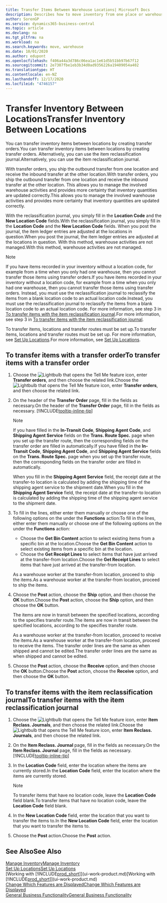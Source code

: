 ```yaml
---
title: Transfer Items Between Warehouse Locations| Microsoft Docs
description: Describes how to move inventory from one place or warehouse to another, either with the reclassification journal or with transfer orders.
author: SorenGP
ms.service: dynamics365-business-central
ms.topic: article
ms.devlang: na
ms.tgt_pltfrm: na
ms.workload: na
ms.search.keywords: move, warehouse
ms.date: 10/01/2020
ms.author: edupont
ms.openlocfilehash: f406a44a3d786c06ea1ac1e61d5b51bb97b67f12
ms.sourcegitcommit: 2e7307fbe1eb3b34d0ad9356226a19409054a402
ms.translationtype: HT
ms.contentlocale: en-NZ
ms.lasthandoff: 12/17/2020
ms.locfileid: "4746157"
---
```

# <a name="transfer-inventory-between-locations"></a><span data-ttu-id="9e0b7-103">Transfer Inventory Between Locations</span><span class="sxs-lookup"><span data-stu-id="9e0b7-103">Transfer Inventory Between Locations</span></span>
<span data-ttu-id="9e0b7-104">You can transfer inventory items between locations by creating transfer orders.</span><span class="sxs-lookup"><span data-stu-id="9e0b7-104">You can transfer inventory items between locations by creating transfer orders.</span></span> <span data-ttu-id="9e0b7-105">Alternatively, you can use the item reclassification journal.</span><span class="sxs-lookup"><span data-stu-id="9e0b7-105">Alternatively, you can use the item reclassification journal.</span></span>

<span data-ttu-id="9e0b7-106">With transfer orders, you ship the outbound transfer from one location and receive the inbound transfer at the other location.</span><span class="sxs-lookup"><span data-stu-id="9e0b7-106">With transfer orders, you ship the outbound transfer from one location and receive the inbound transfer at the other location.</span></span> <span data-ttu-id="9e0b7-107">This allows you to manage the involved warehouse activities and provides more certainty that inventory quantities are updated correctly.</span><span class="sxs-lookup"><span data-stu-id="9e0b7-107">This allows you to manage the involved warehouse activities and provides more certainty that inventory quantities are updated correctly.</span></span>

<span data-ttu-id="9e0b7-108">With the reclassification journal, you simply fill in the **Location Code** and the **New Location Code** fields.</span><span class="sxs-lookup"><span data-stu-id="9e0b7-108">With the reclassification journal, you simply fill in the **Location Code** and the **New Location Code** fields.</span></span> <span data-ttu-id="9e0b7-109">When you post the journal, the item ledger entries are adjusted at the locations in question.</span><span class="sxs-lookup"><span data-stu-id="9e0b7-109">When you post the journal, the item ledger entries are adjusted at the locations in question.</span></span> <span data-ttu-id="9e0b7-110">With this method, warehouse activities are not managed.</span><span class="sxs-lookup"><span data-stu-id="9e0b7-110">With this method, warehouse activities are not managed.</span></span>

> [!NOTE]  
>   <span data-ttu-id="9e0b7-111">If you have items recorded in your inventory without a location code, for example from a time when you only had one warehouse, then you cannot transfer those items using transfer orders.</span><span class="sxs-lookup"><span data-stu-id="9e0b7-111">If you have items recorded in your inventory without a location code, for example from a time when you only had one warehouse, then you cannot transfer those items using transfer orders.</span></span> <span data-ttu-id="9e0b7-112">Instead, you must use the reclassification journal to reclassify the items from a blank location code to an actual location code.</span><span class="sxs-lookup"><span data-stu-id="9e0b7-112">Instead, you must use the reclassification journal to reclassify the items from a blank location code to an actual location code.</span></span>  <span data-ttu-id="9e0b7-113">For more information, see step 3 in [To transfer items with the item reclassification journal](inventory-how-transfer-between-locations.md#to-transfer-items-with-the-item-reclassification-journal).</span><span class="sxs-lookup"><span data-stu-id="9e0b7-113">For more information, see step 3 in [To transfer items with the item reclassification journal](inventory-how-transfer-between-locations.md#to-transfer-items-with-the-item-reclassification-journal).</span></span>

<span data-ttu-id="9e0b7-114">To transfer items, locations and transfer routes must be set up.</span><span class="sxs-lookup"><span data-stu-id="9e0b7-114">To transfer items, locations and transfer routes must be set up.</span></span> <span data-ttu-id="9e0b7-115">For more information, see [Set Up Locations](inventory-how-setup-locations.md).</span><span class="sxs-lookup"><span data-stu-id="9e0b7-115">For more information, see [Set Up Locations](inventory-how-setup-locations.md).</span></span>

## <a name="to-transfer-items-with-a-transfer-order"></a><span data-ttu-id="9e0b7-116">To transfer items with a transfer order</span><span class="sxs-lookup"><span data-stu-id="9e0b7-116">To transfer items with a transfer order</span></span>
1. <span data-ttu-id="9e0b7-117">Choose the ![Lightbulb that opens the Tell Me feature](media/ui-search/search_small.png "Tell me what you want to do") icon, enter **Transfer orders**, and then choose the related link.</span><span class="sxs-lookup"><span data-stu-id="9e0b7-117">Choose the ![Lightbulb that opens the Tell Me feature](media/ui-search/search_small.png "Tell me what you want to do") icon, enter **Transfer orders**, and then choose the related link.</span></span>
2. <span data-ttu-id="9e0b7-118">On the header of the **Transfer Order** page, fill in the fields as necessary.</span><span class="sxs-lookup"><span data-stu-id="9e0b7-118">On the header of the **Transfer Order** page, fill in the fields as necessary.</span></span> [!INCLUDE[tooltip-inline-tip](includes/tooltip-inline-tip_md.md)]

    > [!NOTE]  
    >   <span data-ttu-id="9e0b7-119">If you have filled in the **In-Transit Code**, **Shipping Agent Code**, and **Shipping Agent Service** fields on the **Trans. Route Spec.** page when you set up the transfer route, then the corresponding fields on the transfer order are filled in automatically.</span><span class="sxs-lookup"><span data-stu-id="9e0b7-119">If you have filled in the **In-Transit Code**, **Shipping Agent Code**, and **Shipping Agent Service** fields on the **Trans. Route Spec.** page when you set up the transfer route, then the corresponding fields on the transfer order are filled in automatically.</span></span>

    <span data-ttu-id="9e0b7-120">When you fill in the **Shipping Agent Service** field, the receipt date at the transfer-to location is calculated by adding the shipping time of the shipping agent service to the shipment date.</span><span class="sxs-lookup"><span data-stu-id="9e0b7-120">When you fill in the **Shipping Agent Service** field, the receipt date at the transfer-to location is calculated by adding the shipping time of the shipping agent service to the shipment date.</span></span>

3. <span data-ttu-id="9e0b7-121">To fill in the lines, either enter them manually or choose one of the following options on the under the **Functions** action:</span><span class="sxs-lookup"><span data-stu-id="9e0b7-121">To fill in the lines, either enter them manually or choose one of the following options on the under the **Functions** action:</span></span>
    - <span data-ttu-id="9e0b7-122">Choose the **Get Bin Content** action to select existing items from a specific bin at the location.</span><span class="sxs-lookup"><span data-stu-id="9e0b7-122">Choose the **Get Bin Content** action to select existing items from a specific bin at the location.</span></span>
    - <span data-ttu-id="9e0b7-123">Choose the **Get Receipt Lines** to select items that have just arrived at the transfer-from location.</span><span class="sxs-lookup"><span data-stu-id="9e0b7-123">Choose the **Get Receipt Lines** to select items that have just arrived at the transfer-from location.</span></span>   

    <span data-ttu-id="9e0b7-124">As a warehouse worker at the transfer-from location, proceed to ship the items.</span><span class="sxs-lookup"><span data-stu-id="9e0b7-124">As a warehouse worker at the transfer-from location, proceed to ship the items.</span></span>
4. <span data-ttu-id="9e0b7-125">Choose the **Post** action, choose the **Ship** option, and then choose the **OK** button.</span><span class="sxs-lookup"><span data-stu-id="9e0b7-125">Choose the **Post** action, choose the **Ship** option, and then choose the **OK** button.</span></span>

    <span data-ttu-id="9e0b7-126">The items are now in transit between the specified locations, according to the specifies transfer route.</span><span class="sxs-lookup"><span data-stu-id="9e0b7-126">The items are now in transit between the specified locations, according to the specifies transfer route.</span></span>

    <span data-ttu-id="9e0b7-127">As a warehouse worker at the transfer-from location, proceed to receive the items.</span><span class="sxs-lookup"><span data-stu-id="9e0b7-127">As a warehouse worker at the transfer-from location, proceed to receive the items.</span></span> <span data-ttu-id="9e0b7-128">The transfer order lines are the same as when shipped and cannot be edited.</span><span class="sxs-lookup"><span data-stu-id="9e0b7-128">The transfer order lines are the same as when shipped and cannot be edited.</span></span>
5. <span data-ttu-id="9e0b7-129">Choose the **Post** action, choose the **Receive** option, and then choose the **OK** button.</span><span class="sxs-lookup"><span data-stu-id="9e0b7-129">Choose the **Post** action, choose the **Receive** option, and then choose the **OK** button.</span></span>

## <a name="to-transfer-items-with-the-item-reclassification-journal"></a><span data-ttu-id="9e0b7-130">To transfer items with the item reclassification journal</span><span class="sxs-lookup"><span data-stu-id="9e0b7-130">To transfer items with the item reclassification journal</span></span>
1. <span data-ttu-id="9e0b7-131">Choose the ![Lightbulb that opens the Tell Me feature](media/ui-search/search_small.png "Tell me what you want to do") icon, enter **Item Reclass. Journals**, and then choose the related link.</span><span class="sxs-lookup"><span data-stu-id="9e0b7-131">Choose the ![Lightbulb that opens the Tell Me feature](media/ui-search/search_small.png "Tell me what you want to do") icon, enter **Item Reclass. Journals**, and then choose the related link.</span></span>
2. <span data-ttu-id="9e0b7-132">On the **Item Reclass. Journal** page, fill in the fields as necessary.</span><span class="sxs-lookup"><span data-stu-id="9e0b7-132">On the **Item Reclass. Journal** page, fill in the fields as necessary.</span></span> [!INCLUDE[tooltip-inline-tip](includes/tooltip-inline-tip_md.md)]
3. <span data-ttu-id="9e0b7-133">In the **Location Code** field, enter the location where the items are currently stored.</span><span class="sxs-lookup"><span data-stu-id="9e0b7-133">In the **Location Code** field, enter the location where the items are currently stored.</span></span>

    > [!NOTE]  
    >   <span data-ttu-id="9e0b7-134">To transfer items that have no location code, leave the **Location Code** field blank.</span><span class="sxs-lookup"><span data-stu-id="9e0b7-134">To transfer items that have no location code, leave the **Location Code** field blank.</span></span>
4. <span data-ttu-id="9e0b7-135">In the **New Location Code** field, enter the location that you want to transfer the items to.</span><span class="sxs-lookup"><span data-stu-id="9e0b7-135">In the **New Location Code** field, enter the location that you want to transfer the items to.</span></span>
5. <span data-ttu-id="9e0b7-136">Choose the **Post** action.</span><span class="sxs-lookup"><span data-stu-id="9e0b7-136">Choose the **Post** action.</span></span>

## <a name="see-also"></a><span data-ttu-id="9e0b7-137">See Also</span><span class="sxs-lookup"><span data-stu-id="9e0b7-137">See Also</span></span>
[<span data-ttu-id="9e0b7-138">Manage Inventory</span><span class="sxs-lookup"><span data-stu-id="9e0b7-138">Manage Inventory</span></span>](inventory-manage-inventory.md)  
[<span data-ttu-id="9e0b7-139">Set Up Locations</span><span class="sxs-lookup"><span data-stu-id="9e0b7-139">Set Up Locations</span></span>](inventory-how-setup-locations.md)  
<span data-ttu-id="9e0b7-140">[Working with [!INCLUDE[prod_short](includes/prod_short.md)]](ui-work-product.md)</span><span class="sxs-lookup"><span data-stu-id="9e0b7-140">[Working with [!INCLUDE[prod_short](includes/prod_short.md)]](ui-work-product.md)</span></span>  
[<span data-ttu-id="9e0b7-141">Change Which Features are Displayed</span><span class="sxs-lookup"><span data-stu-id="9e0b7-141">Change Which Features are Displayed</span></span>](ui-experiences.md)  
[<span data-ttu-id="9e0b7-142">General Business Functionality</span><span class="sxs-lookup"><span data-stu-id="9e0b7-142">General Business Functionality</span></span>](ui-across-business-areas.md)
